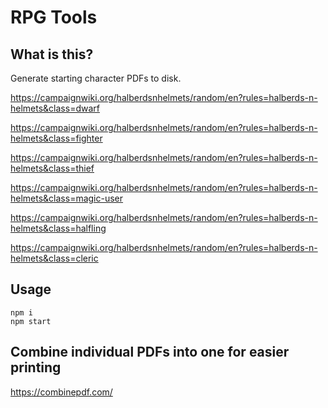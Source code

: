 # RPG Tools

## What is this?

Generate starting character PDFs to disk.

https://campaignwiki.org/halberdsnhelmets/random/en?rules=halberds-n-helmets&class=dwarf

https://campaignwiki.org/halberdsnhelmets/random/en?rules=halberds-n-helmets&class=fighter

https://campaignwiki.org/halberdsnhelmets/random/en?rules=halberds-n-helmets&class=thief

https://campaignwiki.org/halberdsnhelmets/random/en?rules=halberds-n-helmets&class=magic-user

https://campaignwiki.org/halberdsnhelmets/random/en?rules=halberds-n-helmets&class=halfling

https://campaignwiki.org/halberdsnhelmets/random/en?rules=halberds-n-helmets&class=cleric

## Usage

```
npm i
npm start
```

## Combine individual PDFs into one for easier printing

https://combinepdf.com/




